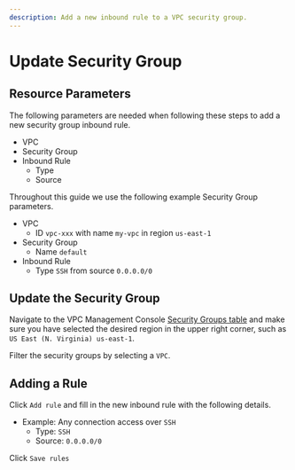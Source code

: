 ```yaml
---
description: Add a new inbound rule to a VPC security group.
---
```


# Update Security Group

## Resource Parameters

The following parameters are needed when following these steps to add a new security group inbound rule.

- VPC
- Security Group
- Inbound Rule
  - Type
  - Source

Throughout this guide we use the following example Security Group parameters.

- VPC
  - ID `vpc-xxx` with name `my-vpc` in region `us-east-1`
- Security Group
  - Name `default`
- Inbound Rule
  - Type `SSH` from source `0.0.0.0/0`

## Update the Security Group

Navigate to the VPC Management Console [Security Groups table](https://console.aws.amazon.com/vpc/home#securityGroups:) and make sure you have selected the desired region in the upper right corner, such as `US East (N. Virginia) us-east-1`.

Filter the security groups by selecting a `VPC`.

## Adding a Rule

Click `Add rule` and fill in the new inbound rule with the following details.

- Example: Any connection access over `SSH`
  - Type: `SSH`
  - Source: `0.0.0.0/0`

Click `Save rules`
